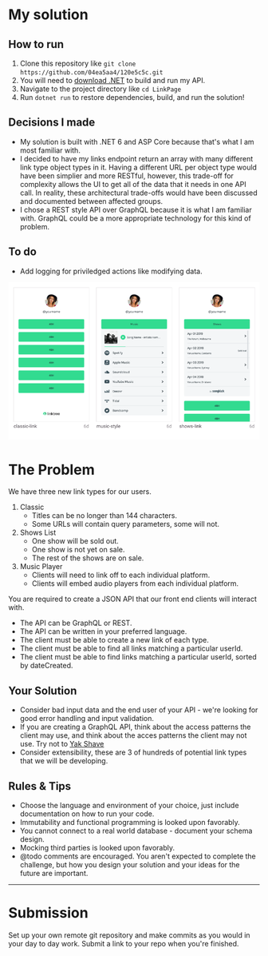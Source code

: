 # My solution

## How to run
1. Clone this repository like `git clone https://github.com/04ea5aa4/120e5c5c.git`
2. You will need to [download .NET](https://dotnet.microsoft.com/en-us/download) to build and run my API.
3. Navigate to the project directory like `cd LinkPage`
4. Run `dotnet run` to restore dependencies, build, and run the solution!

## Decisions I made
* My solution is built with .NET 6 and ASP Core because that's what I am most familiar with.
* I decided to have my links endpoint return an array with many different link type object types in it. Having a different URL per object type would have been simplier and more RESTful, however, this trade-off for complexity allows the UI to get all of the data that it needs in one API call. In reality, these architectural trade-offs would have been discussed and documented between affected groups.
* I chose a REST style API over GraphQL because it is what I am familiar with. GraphQL could be a more appropriate technology for this kind of problem.

## To do
* Add logging for priviledged actions like modifying data.

<p align="center">
  <img src="./Screen%20Shot%202019-07-08%20at%202.09.47%20pm.png">
</p>

# The Problem
We have three new link types for our users.

1. Classic
	- Titles can be no longer than 144 characters.
	- Some URLs will contain query parameters, some will not.
2. Shows List
	- One show will be sold out.
	- One show is not yet on sale.
	- The rest of the shows are on sale.
3. Music Player
	- Clients will need to link off to each individual platform.
	- Clients will embed audio players from each individual platform.
	
You are required to create a JSON API that our front end clients will interact with.

- The API can be GraphQL or REST.
- The API can be written in your preferred language.
- The client must be able to create a new link of each type.
- The client must be able to find all links matching a particular userId.
- The client must be able to find links matching a particular userId, sorted by dateCreated.


## Your Solution

- Consider bad input data and the end user of your API - we're looking for good error handling and input validation.
- If you are creating a GraphQL API, think about the access patterns the client may use, and think about the acces patterns the client may not use. Try not to [Yak Shave](https://seths.blog/2005/03/dont_shave_that/)
- Consider extensibility, these are 3 of hundreds of potential link types that we will be developing.


## Rules & Tips

- Choose the language and environment of your choice, just include documentation on how to run your code.
- Immutability and functional programming is looked upon favorably.
- You cannot connect to a real world database - document your schema design.
- Mocking third parties is looked upon favorably.
- @todo comments are encouraged. You aren't expected to complete the challenge, but how you design your solution and your ideas for the future are important.

---
# Submission
Set up your own remote git repository and make commits as you would in your day to day work. Submit a link to your repo when you're finished.
